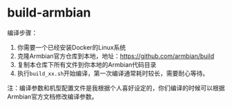 # build-armbian

编译步骤：
1. 你需要一个已经安装Docker的Linux系统
2. 克隆Armbian官方仓库到本地，地址：https://github.com/armbian/build
3. 复制本仓库下所有文件到你本地的Armbian代码目录
4. 执行`build_xx.sh`开始编译，第一次编译通常耗时较长，需要耐心等待。

注：编译参数和机型配置文件是我根据个人喜好设定的，你们编译的时候可以根据Armbian官方文档修改编译参数。
